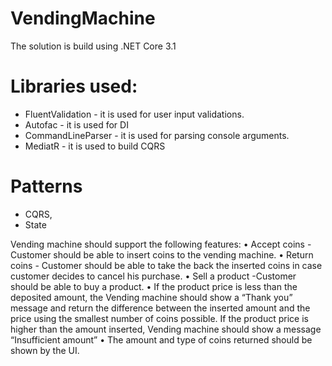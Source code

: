 # VendingMachine

The solution is build using .NET Core 3.1

# Libraries used:
- FluentValidation - it is used for user input validations.
- Autofac - it is used for DI
- CommandLineParser - it is used for parsing console arguments.
- MediatR - it is used to build CQRS

# Patterns
 - CQRS, 
 - State


Vending machine should support the following features:
• Accept coins - Customer should be able to insert coins to the vending
machine.
• Return coins - Customer should be able to take the back the inserted coins
in case customer decides to cancel his purchase.
• Sell a product -Customer should be able to buy a product.
• If the product price is less than the deposited amount, the Vending machine
should show a “Thank you” message and return the difference between the
inserted amount and the price using the smallest number of coins possible.
If the product price is higher than the amount inserted, Vending machine
should show a message “Insufficient amount”
• The amount and type of coins returned should be shown by the UI.
                          
 
 
